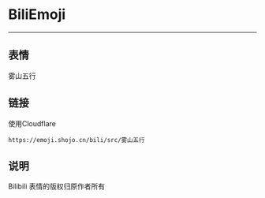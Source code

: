 # BiliEmoji
---
## 表情
雾山五行
## 链接
使用Cloudflare
```
https://emoji.shojo.cn/bili/src/雾山五行
```
## 说明
Bilibili 表情的版权归原作者所有
